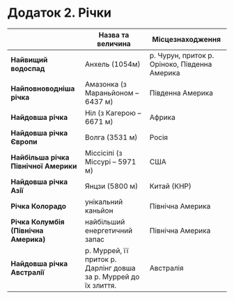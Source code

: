 # Додаток 2. Рiчки

|  | Назва та величина | Місцезнаходження |
| -- | --- | -- |
| **Найвищий водоспад** | Анхель (1054м) | р. Чурун, приток р. Орiноко, Пiвденна Америка |
| **Найповноводнiша рiчка** | Амазонка (з Мараньйоном – 6437 м) | Пiвденна Америка |
| **Найдовша рiчка** | Нiл (з Кагерою – 6671 м) | Африка |
| **Найдовша рiчка Європи** | Волга (3531 м) |  Росія |
| **Найбiльша рiчка Пiвнiчної Америки** | Мiссiсiпi (з Мiссурi – 5971 м) | США |
| **Найдовша рiчка Азiї** | Янцзи (5800 м) | Китай (КНР) |
| **Рiчка Колорадо** | унiкальний каньйон | Пiвнiчна Америка |
| **Рiчка Колумбiя (Пiвнiчна Америка)** | найбiльший енергетичний запас | Пiвнiчна Америка |
| **Найдовша рiчка Австралiї** | р. Муррей, її приток р. Дарлiнг довша за р. Муррей до їх злиття. | Австралія |